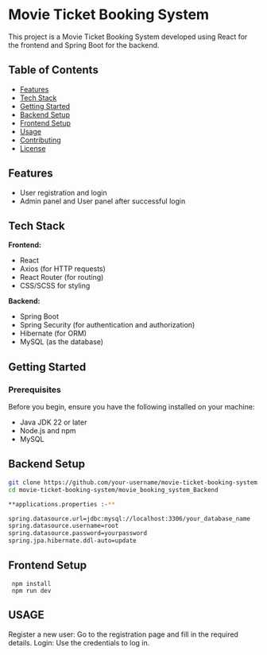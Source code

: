 # Movie Ticket Booking System

This project is a Movie Ticket Booking System developed using React for the frontend and Spring Boot for the backend.

## Table of Contents

- [Features](#features)
- [Tech Stack](#tech-stack)
- [Getting Started](#getting-started)
- [Backend Setup](#backend-setup)
- [Frontend Setup](#frontend-setup)
- [Usage](#usage)
- [Contributing](#contributing)
- [License](#license)

## Features

- User registration and login
- Admin panel and User panel after successful login

## Tech Stack

**Frontend:**
- React
- Axios (for HTTP requests)
- React Router (for routing)
- CSS/SCSS for styling

**Backend:**
- Spring Boot
- Spring Security (for authentication and authorization)
- Hibernate (for ORM)
- MySQL (as the database)

## Getting Started

### Prerequisites

Before you begin, ensure you have the following installed on your machine:

- Java JDK 22 or later
- Node.js and npm
- MySQL

## Backend Setup

   ```bash
   git clone https://github.com/your-username/movie-ticket-booking-system.git
   cd movie-ticket-booking-system/movie_booking_system_Backend

   **applications.properties :-**
   
   spring.datasource.url=jdbc:mysql://localhost:3306/your_database_name
   spring.datasource.username=root
   spring.datasource.password=yourpassword
   spring.jpa.hibernate.ddl-auto=update
```
## Frontend Setup

```
 npm install
 npm run dev
```

## USAGE

Register a new user: Go to the registration page and fill in the required details.
Login: Use the credentials to log in.
